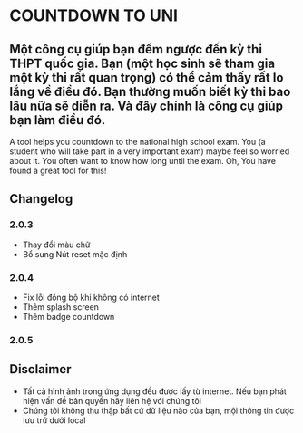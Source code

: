# COUNTDOWN TO UNI
Một công cụ giúp bạn đếm ngược đến kỳ thi THPT quốc gia. Bạn (một học sinh sẽ tham gia một kỳ thi rất quan trọng) có thể cảm thấy rất lo lắng về điều đó. Bạn thường muốn biết kỳ thi bao lâu nữa sẽ diễn ra. Và đây chính là công cụ giúp bạn làm điều đó.
----
A tool helps you countdown to the national high school exam. You (a student who will take part in a very important exam) maybe feel so worried about it. You often want to know how long until the exam. Oh, You have found a great tool for this!

## Changelog
### 2.0.3
- Thay đổi màu chữ
- Bổ sung Nút reset mặc định
### 2.0.4
- Fix lỗi đồng bộ khi không có internet
- Thêm splash screen
- Thêm badge countdown
### 2.0.5

## Disclaimer
- Tất cả hình ảnh trong ứng dụng đều được lấy từ internet. Nếu bạn phát hiện vấn đề bản quyền hãy liên hệ với chúng tôi
- Chúng tôi không thu thập bất cứ dữ liệu nào của bạn, mội thông tin được lưu trữ dưới local


